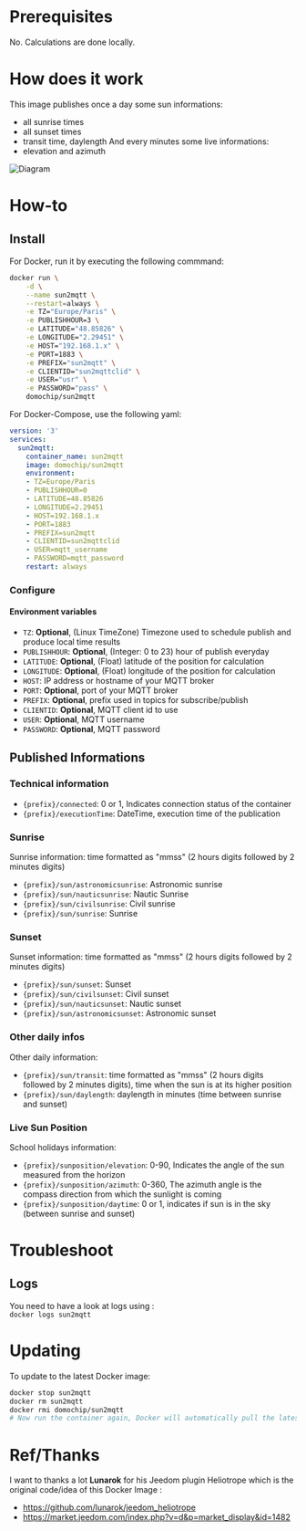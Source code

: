 # Prerequisites

No.
Calculations are done locally.

# How does it work

This image publishes once a day some sun informations:  
- all sunrise times 
- all sunset times
- transit time, daylength
And every minutes some live informations:
- elevation and azimuth

![Diagram](https://raw.githubusercontent.com/Domochip/sun2mqtt/master/diagram.svg)

# How-to
## Install
For Docker, run it by executing the following commmand:

```bash
docker run \
    -d \
    --name sun2mqtt \
    --restart=always \
    -e TZ="Europe/Paris" \
    -e PUBLISHHOUR=3 \
    -e LATITUDE="48.85826" \
    -e LONGITUDE="2.29451" \
    -e HOST="192.168.1.x" \
    -e PORT=1883 \
    -e PREFIX="sun2mqtt" \
    -e CLIENTID="sun2mqttclid" \
    -e USER="usr" \
    -e PASSWORD="pass" \
    domochip/sun2mqtt
```
For Docker-Compose, use the following yaml:

```yaml
version: '3'
services:
  sun2mqtt:
    container_name: sun2mqtt
    image: domochip/sun2mqtt
    environment:
    - TZ=Europe/Paris
    - PUBLISHHOUR=0
    - LATITUDE=48.85826
    - LONGITUDE=2.29451
    - HOST=192.168.1.x
    - PORT=1883
    - PREFIX=sun2mqtt
    - CLIENTID=sun2mqttclid
    - USER=mqtt_username
    - PASSWORD=mqtt_password
    restart: always
```

### Configure

#### Environment variables
* `TZ`: **Optional**, (Linux TimeZone) Timezone used to schedule publish and produce local time results
* `PUBLISHHOUR`: **Optional**, (Integer: 0 to 23) hour of publish everyday
* `LATITUDE`: **Optional**, (Float) latitude of the position for calculation
* `LONGITUDE`: **Optional**, (Float) longitude of the position for calculation
* `HOST`: IP address or hostname of your MQTT broker
* `PORT`: **Optional**, port of your MQTT broker
* `PREFIX`: **Optional**, prefix used in topics for subscribe/publish
* `CLIENTID`: **Optional**, MQTT client id to use
* `USER`: **Optional**, MQTT username
* `PASSWORD`: **Optional**, MQTT password

## Published Informations

### Technical information

* `{prefix}/connected`: 0 or 1, Indicates connection status of the container
* `{prefix}/executionTime`: DateTime, execution time of the publication

### Sunrise

Sunrise information: time formatted as "mmss" (2 hours digits followed by 2 minutes digits)  
* `{prefix}/sun/astronomicsunrise`: Astronomic sunrise
* `{prefix}/sun/nauticsunrise`: Nautic Sunrise
* `{prefix}/sun/civilsunrise`: Civil sunrise
* `{prefix}/sun/sunrise`: Sunrise

### Sunset

Sunset information: time formatted as "mmss" (2 hours digits followed by 2 minutes digits)  
* `{prefix}/sun/sunset`: Sunset
* `{prefix}/sun/civilsunset`: Civil sunset
* `{prefix}/sun/nauticsunset`: Nautic sunset
* `{prefix}/sun/astronomicsunset`: Astronomic sunset

### Other daily infos

Other daily information:  
* `{prefix}/sun/transit`: time formatted as "mmss" (2 hours digits followed by 2 minutes digits), time when the sun is at its higher position
* `{prefix}/sun/daylength`: daylength in minutes (time between sunrise and sunset)

### Live Sun Position

School holidays information:  
* `{prefix}/sunposition/elevation`: 0-90, Indicates the angle of the sun measured from the horizon
* `{prefix}/sunposition/azimuth`: 0-360, The azimuth angle is the compass direction from which the sunlight is coming
* `{prefix}/sunposition/daytime`: 0 or 1, indicates if sun is in the sky (between sunrise and sunset)

# Troubleshoot
## Logs
You need to have a look at logs using :  
`docker logs sun2mqtt`

# Updating
To update to the latest Docker image:
```bash
docker stop sun2mqtt
docker rm sun2mqtt
docker rmi domochip/sun2mqtt
# Now run the container again, Docker will automatically pull the latest image.
```
# Ref/Thanks

I want to thanks a lot **Lunarok** for his Jeedom plugin Heliotrope which is the original code/idea of this Docker Image :  
* https://github.com/lunarok/jeedom_heliotrope
* https://market.jeedom.com/index.php?v=d&p=market_display&id=1482
